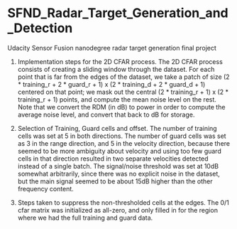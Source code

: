 # SFND_Radar_Target_Generation_and_Detection
Udacity Sensor Fusion nanodegree radar target generation final project

1. Implementation steps for the 2D CFAR process.
The 2D CFAR process consists of creating a sliding window through the dataset.  For each point that is far from the edges of the dataset, we take a patch of size (2 * training_r + 2 * guard_r + 1) x (2 * training_d + 2 * guard_d + 1) centered on that point; we mask out the central (2 * training_r + 1) x (2 * training_r + 1) points, and compute the mean noise level on the rest.  Note that we convert the RDM (in dB) to power in order to compute the average noise level, and convert that back to dB for storage.

2. Selection of Training, Guard cells and offset.
The number of training cells was set at 5 in both directions.  The number of guard cells was set as 3 in the range direction, and 5 in the velocity direction, because there seemed to be more ambiguity about velocity and using too few guard cells in that direction resulted in two separate velocities detected instead of a single batch.  The signal/noise threshold was set at 10dB somewhat arbitrarily, since there was no explicit noise in the dataset, but the main signal seemed to be about 15dB higher than the other frequency content.

3. Steps taken to suppress the non-thresholded cells at the edges.
The 0/1 cfar matrix was initialized as all-zero, and only filled in for the region where we had the full training and guard data.